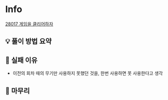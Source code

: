 # Info
[28017 게임을 클리어하자](https://www.acmicpc.net/problem/28017)

## 💡 풀이 방법 요약

## 👀 실패 이유
- 이전의 회차 때의 무기만 사용하지 못했던 것을, 한번 사용하면 못 사용한다고 생각

## 🙂 마무리

